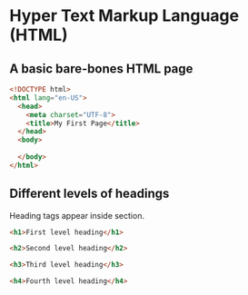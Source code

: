 # Hyper Text Markup Language (HTML)

## A basic bare-bones HTML page

```html
<!DOCTYPE html>
<html lang="en-US">
  <head>
    <meta charset="UTF-8">
    <title>My First Page</title>
  </head>
  <body>
    
  </body>
</html>
```

## Different levels of headings

Heading tags appear inside <body> section.

```html
<h1>First level heading</h1>

<h2>Second level heading</h2>

<h3>Third level heading</h3>

<h4>Fourth level heading</h4>
```
